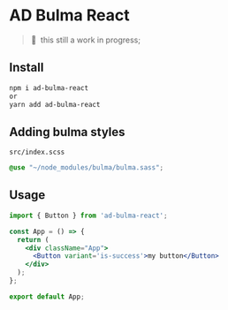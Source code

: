 # AD Bulma React

> 🚨 &nbsp;this still a work in progress;
## Install
```bash
npm i ad-bulma-react
or
yarn add ad-bulma-react
```
## Adding bulma styles 
``src/index.scss``

```scss
@use "~/node_modules/bulma/bulma.sass";
```

## Usage
```jsx
import { Button } from 'ad-bulma-react';

const App = () => {
  return (
    <div className="App">
      <Button variant='is-success'>my button</Button>
    </div>
  );
};

export default App;
```